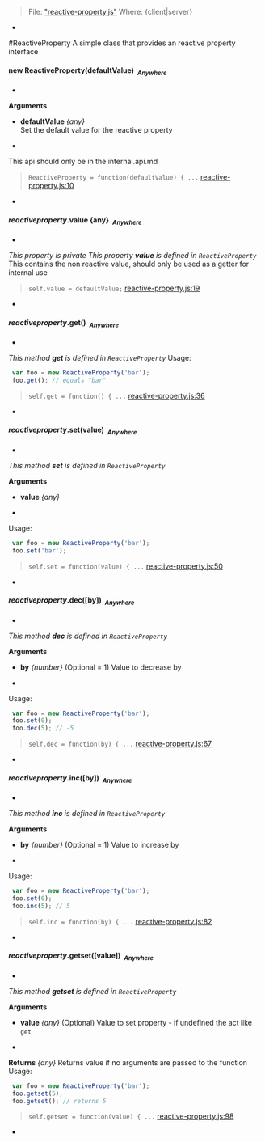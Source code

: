 > File: ["reactive-property.js"](reactive-property.js)
> Where: {client|server}

-
#ReactiveProperty
A simple class that provides an reactive property interface

#### <a name="ReactiveProperty"></a>new ReactiveProperty(defaultValue)&nbsp;&nbsp;<sub><i>Anywhere</i></sub> ####
-

__Arguments__

* __defaultValue__ *{any}*  
Set the default value for the reactive property

-
This api should only be in the internal.api.md

> ```ReactiveProperty = function(defaultValue) { ...``` [reactive-property.js:10](reactive-property.js#L10)

-

#### <a name="ReactiveProperty.value"></a>*reactiveproperty*.value {any}&nbsp;&nbsp;<sub><i>Anywhere</i></sub> ####
-
*This property is private*
*This property __value__ is defined in `ReactiveProperty`*
This contains the non reactive value, should only be used as a getter for
internal use

> ```self.value = defaultValue;``` [reactive-property.js:19](reactive-property.js#L19)

-

#### <a name="ReactiveProperty.get"></a>*reactiveproperty*.get()&nbsp;&nbsp;<sub><i>Anywhere</i></sub> ####
-
*This method __get__ is defined in `ReactiveProperty`*
Usage:
```js
 var foo = new ReactiveProperty('bar');
 foo.get(); // equals "bar"
```

> ```self.get = function() { ...``` [reactive-property.js:36](reactive-property.js#L36)

-

#### <a name="ReactiveProperty.set"></a>*reactiveproperty*.set(value)&nbsp;&nbsp;<sub><i>Anywhere</i></sub> ####
-
*This method __set__ is defined in `ReactiveProperty`*

__Arguments__

* __value__ *{any}*  

-
Usage:
```js
 var foo = new ReactiveProperty('bar');
 foo.set('bar');
```

> ```self.set = function(value) { ...``` [reactive-property.js:50](reactive-property.js#L50)

-

#### <a name="ReactiveProperty.dec"></a>*reactiveproperty*.dec([by])&nbsp;&nbsp;<sub><i>Anywhere</i></sub> ####
-
*This method __dec__ is defined in `ReactiveProperty`*

__Arguments__

* __by__ *{number}*    (Optional = 1)
Value to decrease by

-
Usage:
```js
 var foo = new ReactiveProperty('bar');
 foo.set(0);
 foo.dec(5); // -5
```

> ```self.dec = function(by) { ...``` [reactive-property.js:67](reactive-property.js#L67)

-

#### <a name="ReactiveProperty.inc"></a>*reactiveproperty*.inc([by])&nbsp;&nbsp;<sub><i>Anywhere</i></sub> ####
-
*This method __inc__ is defined in `ReactiveProperty`*

__Arguments__

* __by__ *{number}*    (Optional = 1)
Value to increase by

-
Usage:
```js
 var foo = new ReactiveProperty('bar');
 foo.set(0);
 foo.inc(5); // 5
```

> ```self.inc = function(by) { ...``` [reactive-property.js:82](reactive-property.js#L82)

-

#### <a name="ReactiveProperty.getset"></a>*reactiveproperty*.getset([value])&nbsp;&nbsp;<sub><i>Anywhere</i></sub> ####
-
*This method __getset__ is defined in `ReactiveProperty`*

__Arguments__

* __value__ *{any}*    (Optional)
Value to set property - if undefined the act like `get`

-

__Returns__  *{any}*
Returns value if no arguments are passed to the function
Usage:
```js
 var foo = new ReactiveProperty('bar');
 foo.getset(5);
 foo.getset(); // returns 5
```

> ```self.getset = function(value) { ...``` [reactive-property.js:98](reactive-property.js#L98)

-
